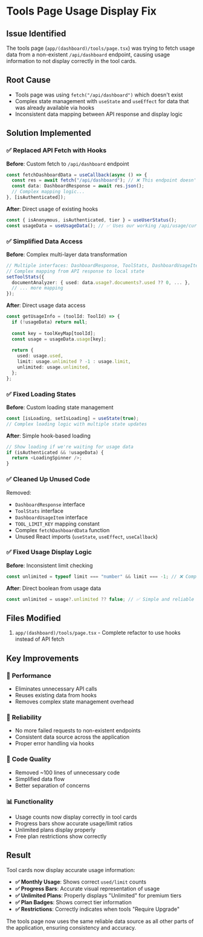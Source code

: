 # Tools Page Usage Display Fix

## Issue Identified
The tools page (`app/(dashboard)/tools/page.tsx`) was trying to fetch usage data from a non-existent `/api/dashboard` endpoint, causing usage information to not display correctly in the tool cards.

## Root Cause
- Tools page was using `fetch("/api/dashboard")` which doesn't exist
- Complex state management with `useState` and `useEffect` for data that was already available via hooks
- Inconsistent data mapping between API response and display logic

## Solution Implemented

### ✅ **Replaced API Fetch with Hooks**
**Before**: Custom fetch to `/api/dashboard` endpoint
```typescript
const fetchDashboardData = useCallback(async () => {
  const res = await fetch("/api/dashboard"); // ❌ This endpoint doesn't exist
  const data: DashboardResponse = await res.json();
  // Complex mapping logic...
}, [isAuthenticated]);
```

**After**: Direct usage of existing hooks
```typescript
const { isAnonymous, isAuthenticated, tier } = useUserStatus();
const usageData = useUsageData(); // ✅ Uses our working /api/usage/current endpoint
```

### ✅ **Simplified Data Access**
**Before**: Complex multi-layer data transformation
```typescript
// Multiple interfaces: DashboardResponse, ToolStats, DashboardUsageItem
// Complex mapping from API response to local state
setToolStats({
  documentAnalyzer: { used: data.usage?.documents?.used ?? 0, ... },
  // ... more mapping
});
```

**After**: Direct usage data access
```typescript
const getUsageInfo = (toolId: ToolId) => {
  if (!usageData) return null;
  
  const key = toolKeyMap[toolId];
  const usage = usageData.usage[key];
  
  return {
    used: usage.used,
    limit: usage.unlimited ? -1 : usage.limit,
    unlimited: usage.unlimited,
  };
};
```

### ✅ **Fixed Loading States**
**Before**: Custom loading state management
```typescript
const [isLoading, setIsLoading] = useState(true);
// Complex loading logic with multiple state updates
```

**After**: Simple hook-based loading
```typescript
// Show loading if we're waiting for usage data
if (isAuthenticated && !usageData) {
  return <LoadingSpinner />;
}
```

### ✅ **Cleaned Up Unused Code**
Removed:
- `DashboardResponse` interface
- `ToolStats` interface  
- `DashboardUsageItem` interface
- `TOOL_LIMIT_KEY` mapping constant
- Complex `fetchDashboardData` function
- Unused React imports (`useState`, `useEffect`, `useCallback`)

### ✅ **Fixed Usage Display Logic**
**Before**: Inconsistent limit checking
```typescript
const unlimited = typeof limit === "number" && limit === -1; // ❌ Complex type checking
```

**After**: Direct boolean from usage data
```typescript
const unlimited = usage?.unlimited ?? false; // ✅ Simple and reliable
```

## Files Modified
1. `app/(dashboard)/tools/page.tsx` - Complete refactor to use hooks instead of API fetch

## Key Improvements

### 🚀 **Performance**
- Eliminates unnecessary API calls
- Reuses existing data from hooks
- Removes complex state management overhead

### 🐛 **Reliability** 
- No more failed requests to non-existent endpoints
- Consistent data source across the application
- Proper error handling via hooks

### 🧹 **Code Quality**
- Removed ~100 lines of unnecessary code
- Simplified data flow
- Better separation of concerns

### 📊 **Functionality**
- Usage counts now display correctly in tool cards
- Progress bars show accurate usage/limit ratios
- Unlimited plans display properly
- Free plan restrictions show correctly

## Result
Tool cards now display accurate usage information:
- **✅ Monthly Usage**: Shows correct `used/limit` counts
- **✅ Progress Bars**: Accurate visual representation of usage
- **✅ Unlimited Plans**: Properly displays "Unlimited" for premium tiers  
- **✅ Plan Badges**: Shows correct tier information
- **✅ Restrictions**: Correctly indicates when tools "Require Upgrade"

The tools page now uses the same reliable data source as all other parts of the application, ensuring consistency and accuracy.
